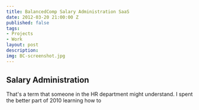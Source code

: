 ```yaml
---
title: BalancedComp Salary Administration SaaS
date: 2012-03-20 21:00:00 Z
published: false
tags:
- Projects
- Work
layout: post
description: 
img: BC-screenshot.jpg
---
```


## Salary Administration

That's a term that someone in the HR department might understand. I spent the better part of 2010 learning how to
